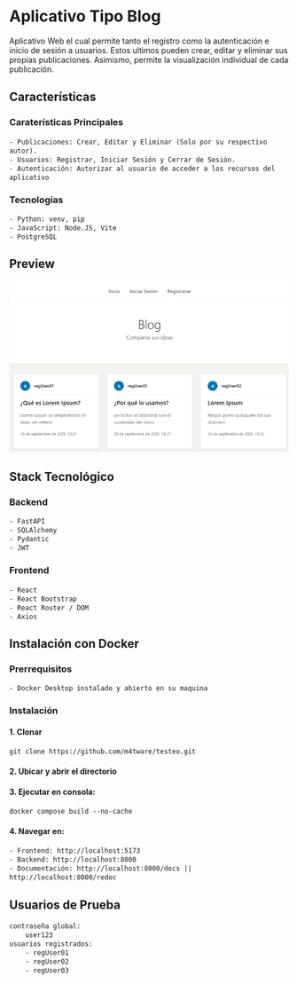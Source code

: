 # Aplicativo Tipo Blog

Aplicativo Web el cual permite tanto el registro como la autenticación e inicio de sesión a usuarios. Estos ultimos pueden crear, editar y eliminar sus propias publicaciones. Asimismo, permite la visualización individual de cada publicación.

## Características

### Caraterísticas Principales

    - Publicaciones: Crear, Editar y Eliminar (Solo por su respectivo autor).
    - Usuarios: Registrar, Iniciar Sesión y Cerrar de Sesión.
    - Autenticación: Autorizar al usuario de acceder a los recursos del aplicativo

### Tecnologías

    - Python: venv, pip
    - JavaScript: Node.JS, Vite
    - PostgreSQL

## Preview

![Preview](./preview.png)

## Stack Tecnológico

### Backend

    - FastAPI
    - SQLAlchemy
    - Pydantic
    - JWT

### Frontend

    - React
    - React Bootstrap
    - React Router / DOM
    - Axios

## Instalación con Docker
### Prerrequisitos
    - Docker Desktop instalado y abierto en su maquina

### Instalación

#### 1. Clonar
    git clone https://github.com/m4tware/testeo.git

#### 2. Ubicar y abrir el directorio

#### 3. Ejecutar en consola:
    docker compose build --no-cache
    
#### 4. Navegar en:
    - Frontend: http://localhost:5173
    - Backend: http://localhost:8000
    - Documentación: http://localhost:8000/docs ||  http://localhost:8000/redoc

## Usuarios de Prueba
    contraseña global: 
        user123
    usuarios registrados:
        - regUser01
        - regUser02
        - regUser03